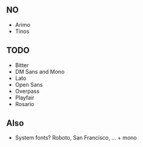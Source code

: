 
## NO

- Arimo
- Tinos

## TODO

- Bitter
- DM Sans and Mono
- Lato
- Open Sans
- Overpass
- Playfair
- Rosario


## Also

- System fonts? Roboto, San Francisco, ... + mono
